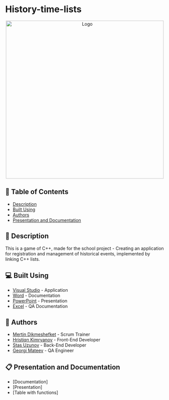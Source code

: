 # History-time-lists

<p align="center">
  <a href=" rel="noopener">
   <img src="https://cdn.discordapp.com/attachments/934423504332406805/936327525074870392/unknown.png" alt="Logo" width=500" >
  </a>
</p>

## 📝 Table of Contents
- [Description](#description)
- [Built Using](#built_using)
- [Authors](#authors)
- [Presentation and Documentation](#documentation)

## 📖 Description <a name="description"></a>
This is a game of C++, made for the school project - Creating an application for registration and management of historical events, implemented by linking C++ lists.

## 💻 Built Using <a name="built_using"></a>
- [Visual Studio](https://visualstudio.microsoft.com/) - Application
- [Word](https://www.microsoft.com/en-us/microsoft-365/word) - Documentation
- [PowerPoint](https://www.microsoft.com/en-us/microsoft-365/powerpoint) - Presentation
- [Excel](https://www.microsoft.com/en-us/microsoft-365/excel) - QA Documentation



## 👥 Authors <a name="authors"></a>
- [Mertin Dikmeshefket](https://github.com/MSDikmeshefket19) - Scrum Trainer 
- [Hristiqn Kimryanov](https://github.com/HHKimryanov19) - Front-End Developer
- [Stas Uzunov](https://github.com/SSUzunov19) - Back-End Developer
- [Georgi Mateev](https://github.com/GGMateev19) - QA Engineer

## 📋 Presentation and Documentation <a name="documentation"></a>
+ [Documentation]
+ [Presentation]
+ [Table with functions]